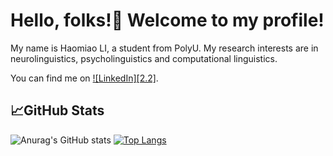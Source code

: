 #  Hello, folks!👋 Welcome to my profile! 
My name is Haomiao LI, a student from PolyU.
My research interests are in neurolinguistics, psycholinguistics and computational linguistics.
<!-- Actual text -->
You can find me on [![LinkedIn][2.2]][2].
<!-- Icons -->
<!-- Links to your social media accounts -->
[2]: https://www.linkedin.com/in/haomiao-li/
## 📈GitHub Stats
![Anurag's GitHub stats](https://github-readme-stats.vercel.app/api?username=IDHaomiao&show_icons=true&theme=buefy)
[![Top Langs](https://github-readme-stats.vercel.app/api/top-langs/?username=IDHaomiao&layout=compact)](https://github.com/anuraghazra/github-readme-stats)
